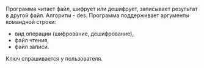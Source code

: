 Программа читает файл, шифрует или дешифрует, записывает результат в другой файл. Алгоритм - des.
Программа поддерживает аргументы командной строки:
- вид операции (шифрование, дешифрование),
- файл чтения,
- файл записи.

Ключ спрашивается у пользователя. 
